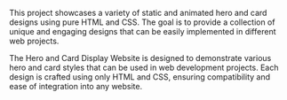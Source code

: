 This project showcases a variety of static and animated hero and card designs using pure HTML and CSS. The goal is to provide a collection of unique and engaging designs that can be easily implemented in different web projects.

The Hero and Card Display Website is designed to demonstrate various hero and card styles that can be used in web development projects. Each design is crafted using only HTML and CSS, ensuring compatibility and ease of integration into any website.

